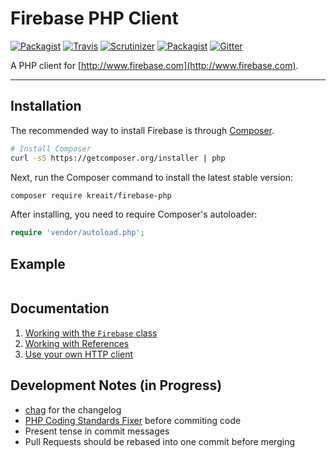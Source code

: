 # Firebase PHP Client

[![Packagist](https://img.shields.io/packagist/v/kreait/firebase-php.svg?style=flat-square)](https://packagist.org/packages/kreait/firebase-php)
[![Travis](https://img.shields.io/travis/kreait/firebase-php.svg?style=flat-square)](https://travis-ci.org/kreait/firebase-php)
[![Scrutinizer](https://img.shields.io/scrutinizer/g/kreait/firebase-php.svg?style=flat-square)](https://scrutinizer-ci.com/g/kreait/firebase-php/)
[![Packagist](https://img.shields.io/packagist/l/kreait/firebase-php.svg?style=flat-square)](https://github.com/kreait/firebase-php/blob/master/LICENSE)
[![Gitter](https://img.shields.io/badge/Gitter-Join%20Chat-45cba1.svg?style=flat-square)](https://gitter.im/kreait/firebase-php)

A PHP client for [http://www.firebase.com](http://www.firebase.com).

---

## Installation

The recommended way to install Firebase is through
[Composer](http://getcomposer.org).

```bash
# Install Composer
curl -sS https://getcomposer.org/installer | php
```

Next, run the Composer command to install the latest stable version:

```bash
composer require kreait/firebase-php
```

After installing, you need to require Composer's autoloader:

```php
require 'vendor/autoload.php';
```

## Example

```php

```

## Documentation

1. [Working with the `Firebase` class](doc/firebase.md)
1. [Working with References](doc/reference.md)
1. [Use your own HTTP client](doc/http-client.md)

## Development Notes (in Progress)

- [chag](https://github.com/mtdowling/chag) for the changelog
- [PHP Coding Standards Fixer](http://cs.sensiolabs.org) before commiting code
- Present tense in commit messages
- Pull Requests should be rebased into one commit before merging

